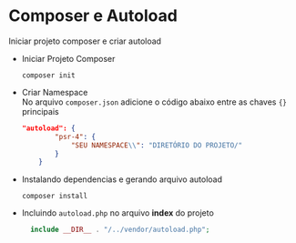 # Composer e Autoload

Iniciar projeto composer e criar autoload

- Iniciar Projeto Composer

  ```
  composer init
  ```

- Criar Namespace  
  No arquivo `composer.json` adicione o código abaixo entre as chaves `{}` principais

  ```json
  "autoload": {
          "psr-4": {
              "SEU NAMESPACE\\": "DIRETÓRIO DO PROJETO/"
          }
      }
  ```

- Instalando dependencias e gerando arquivo autoload

  ```
  composer install
  ```

- Incluindo `autoload.php` no arquivo **index** do projeto

  ```php
    include __DIR__ . "/../vendor/autoload.php";
  ```
